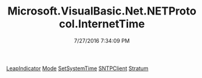 ﻿---
title: Microsoft.VisualBasic.Net.NETProtocol.InternetTime
date: 7/27/2016 7:34:09 PM
---

[LeapIndicator](T-Microsoft.VisualBasic.Net.NETProtocol.InternetTime.LeapIndicator.html)
[Mode](T-Microsoft.VisualBasic.Net.NETProtocol.InternetTime.Mode.html)
[SetSystemTime](T-Microsoft.VisualBasic.Net.NETProtocol.InternetTime.SetSystemTime.html)
[SNTPClient](T-Microsoft.VisualBasic.Net.NETProtocol.InternetTime.SNTPClient.html)
[Stratum](T-Microsoft.VisualBasic.Net.NETProtocol.InternetTime.Stratum.html)
